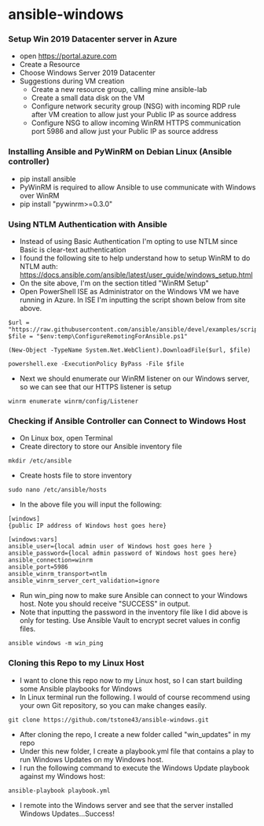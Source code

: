 # ansible-windows

### Setup Win 2019 Datacenter server in Azure
- open https://portal.azure.com
- Create a Resource
- Choose Windows Server 2019 Datacenter
- Suggestions during VM creation
  - Create a new resource group, calling mine ansible-lab
  - Create a small data disk on the VM
  - Configure network security group (NSG) with incoming RDP rule after VM creation to allow just your Public IP as source address
  - Configure NSG to allow incoming WinRM HTTPS communication port 5986 and allow just your Public IP as source address

### Installing Ansible and PyWinRM on Debian Linux (Ansible controller)
- pip install ansible
- PyWinRM is required to allow Ansible to use communicate with Windows over WinRM
- pip install "pywinrm>=0.3.0"

### Using NTLM Authentication with Ansible
- Instead of using Basic Authentication I'm opting to use NTLM since Basic is clear-text authentication
- I found the following site to help understand how to setup WinRM to do NTLM auth: https://docs.ansible.com/ansible/latest/user_guide/windows_setup.html
- On the site above, I'm on the section titled "WinRM Setup"
- Open PowerShell ISE as Administrator on the Windows VM we have running in Azure.  In ISE I'm inputting the script shown below from site above.
```  [Net.ServicePointManager]::SecurityProtocol = [Net.SecurityProtocolType]::Tls12
$url = "https://raw.githubusercontent.com/ansible/ansible/devel/examples/scripts/ConfigureRemotingForAnsible.ps1"
$file = "$env:temp\ConfigureRemotingForAnsible.ps1"

(New-Object -TypeName System.Net.WebClient).DownloadFile($url, $file)

powershell.exe -ExecutionPolicy ByPass -File $file 
```
- Next we should enumerate our WinRM listener on our Windows server, so we can see that our HTTPS listener is setup

```winrm enumerate winrm/config/Listener```

### Checking if Ansible Controller can Connect to Windows Host
- On Linux box, open Terminal
- Create directory to store our Ansible inventory file

```mkdir /etc/ansible```
- Create hosts file to store inventory

```sudo nano /etc/ansible/hosts```

- In the above file you will input the following:
```
[windows]
{public IP address of Windows host goes here}

[windows:vars]
ansible_user={local admin user of Windows host goes here }
ansible_password={local admin password of Windows host goes here}
ansible_connection=winrm
ansible_port=5986
ansible_winrm_transport=ntlm
ansible_winrm_server_cert_validation=ignore
```
- Run win_ping now to make sure Ansible can connect to your Windows host.  Note you should receive "SUCCESS" in output.
- Note that inputting the password in the inventory file like I did above is only for testing.  Use Ansible Vault to encrypt secret values in config files.

```ansible windows -m win_ping```

### Cloning this Repo to my Linux Host
- I want to clone this repo now to my Linux host, so I can start building some Ansible playbooks for Windows
- In Linux terminal run the following.  I would of course recommend using your own Git repository, so you can make changes easily.

```git clone https://github.com/tstone43/ansible-windows.git```

- After cloning the repo, I create a new folder called "win_updates" in my repo
- Under this new folder, I create a playbook.yml file that contains a play to run Windows Updates on my Windows host.
- I run the following command to execute the Windows Update playbook against my Windows host:

```ansible-playbook playbook.yml```
- I remote into the Windows server and see that the server installed Windows Updates...Success!



